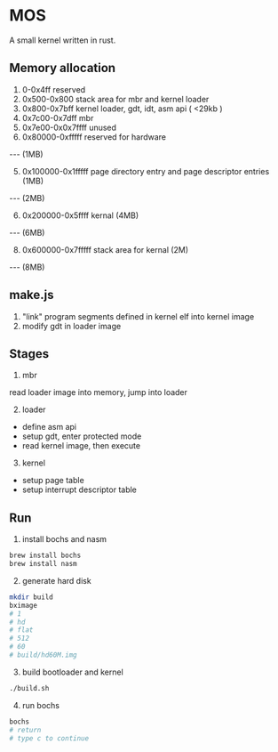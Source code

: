# MOS

A small kernel written in rust. 

## Memory allocation

1. 0-0x4ff              reserved
2. 0x500-0x800         stack area for mbr and kernel loader
3. 0x800-0x7bff        kernel loader, gdt, idt, asm api ( <29kb )
4. 0x7c00-0x7dff        mbr
5. 0x7e00-0x0x7ffff    unused 
6. 0x80000-0xfffff      reserved for hardware

--- (1MB)

5. 0x100000-0x1fffff    page directory entry and page descriptor entries (1MB)


--- (2MB)

6. 0x200000-0x5ffff    kernal (4MB)

--- (6MB)


8. 0x600000-0x7fffff    stack area for kernal (2M)


--- (8MB)

## make.js

1. "link" program segments defined in kernel elf into kernel image
2. modify gdt in loader image

## Stages

1. mbr 

read loader image into memory, jump into loader


2. loader

- define asm api
- setup gdt, enter protected mode
- read kernel image, then execute 

3. kernel

- setup page table
- setup interrupt descriptor table


## Run

1. install bochs and nasm

```sh
brew install bochs
brew install nasm
```

2. generate hard disk

```sh
mkdir build
bximage
# 1
# hd
# flat
# 512
# 60
# build/hd60M.img
```

3. build bootloader and kernel

```sh
./build.sh
```

4. run bochs

```sh
bochs
# return
# type c to continue
```
